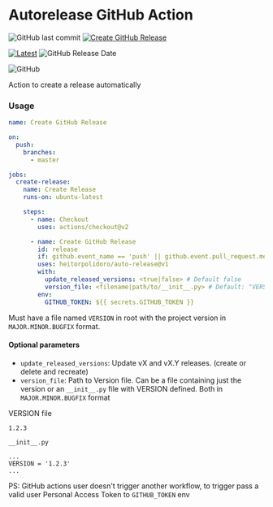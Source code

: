 # Autorelease GitHub Action
![GitHub last commit](https://img.shields.io/github/last-commit/heitorpolidoro/auto-release)
[![Create GitHub Release](https://github.com/heitorpolidoro/auto-release/actions/workflows/auto-release.yml/badge.svg)](https://github.com/heitorpolidoro/auto-release/actions/workflows/auto-release.yml)

[![Latest](https://img.shields.io/github/release/heitorpolidoro/auto-release.svg?label=latest)](https://github.com/heitorpolidoro/auto-release/releases/latest)
![GitHub Release Date](https://img.shields.io/github/release-date/heitorpolidoro/auto-release)

![GitHub](https://img.shields.io/github/license/heitorpolidoro/auto-release)

Action to create a release automatically

### Usage
```yaml
name: Create GitHub Release

on:
  push:
    branches:
      - master

jobs:
  create-release:
    name: Create Release
    runs-on: ubuntu-latest

    steps:
      - name: Checkout
        uses: actions/checkout@v2

      - name: Create GitHub Release
        id: release
        if: github.event_name == 'push' || github.event.pull_request.merged == true
        uses: heitorpolidoro/auto-release@v1
        with:
          update_released_versions: <true|false> # Default false
          version_file: <filename|path/to/__init__.py> # Default: "VERSION"
        env:
          GITHUB_TOKEN: ${{ secrets.GITHUB_TOKEN }}
```

Must have a file named `VERSION` in root with the project version in `MAJOR.MINOR.BUGFIX` format.
#### Optional parameters
- `update_released_versions`: Update vX and vX.Y releases. (create or delete and recreate)
- `version_file`: Path to Version file. Can be a file containing just the version or an `__init__.py` file with VERSION 
  defined. Both in `MAJOR.MINOR.BUGFIX` format

VERSION file
```
1.2.3
```

`__init__.py`
```
...
VERSION = '1.2.3'
...
```
PS: GitHub actions user doesn't trigger another workflow, to trigger pass a valid user Personal Access Token to 
`GITHUB_TOKEN` env